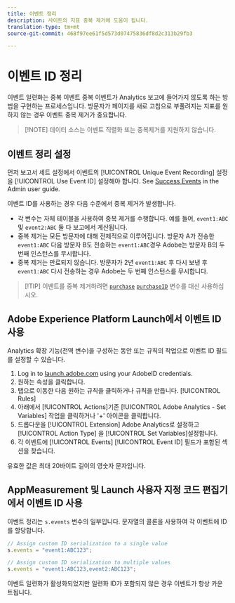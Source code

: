 ```yaml
---
title: 이벤트 정리
description: 사이트의 지표 중복 제거에 도움이 됩니다.
translation-type: tm+mt
source-git-commit: 468f97ee61f5d573d07475836df8d2c313b29fb3

---
```



# 이벤트 ID 정리

이벤트 일련화는 중복 이벤트 중복 이벤트가 Analytics 보고에 들어가지 않도록 하는 방법을 구현하는 프로세스입니다. 방문자가 페이지를 새로 고침으로 부풀려지는 지표를 원하지 않는 경우 이벤트 중복 제거가 중요합니다.

> [!NOTE] 데이터 소스는 이벤트 직렬화 또는 중복제거를 지원하지 않습니다.

## 이벤트 정리 설정

먼저 보고서 세트 설정에서 이벤트의 [!UICONTROL Unique Event Recording] 설정을 [!UICONTROL Use Event ID] 설정해야 합니다. See [Success Events](/help/admin/admin/c-success-events/success-event.md) in the Admin user guide.

이벤트 ID를 사용하는 경우 다음 수준에서 중복 제거가 발생합니다.

* 각 변수는 자체 테이블을 사용하여 중복 제거를 수행합니다. 예를 들어, `event1:ABC` 및 `event2:ABC` 둘 다 보고에서 계산됩니다.
* 중복 제거는 모든 방문자에 대해 전체적으로 이루어집니다. 방문자 A가 전송한 `event1:ABC` 다음 방문자 B도 전송하는 `event1:ABC`경우 Adobe는 방문자 B의 두 번째 인스턴스를 무시합니다.
* 중복 제거는 만료되지 않습니다. 방문자가 2년 `event1:ABC` 후 다시 보낸 후 `event1:ABC` 다시 전송하는 경우 Adobe는 두 번째 인스턴스를 무시합니다.

> [!TIP] 이벤트를 중복 제거하려면 [`purchase`](event-purchase.md) [`purchaseID`](../purchaseid.md) 변수를 대신 사용하십시오.

## Adobe Experience Platform Launch에서 이벤트 ID 사용

Analytics 확장 기능(전역 변수)을 구성하는 동안 또는 규칙의 작업으로 이벤트 ID 필드를 설정할 수 있습니다.

1. Log in to [launch.adobe.com](https://launch.adobe.com) using your AdobeID credentials.
2. 원하는 속성을 클릭합니다.
3. 탭으로 이동한 다음 원하는 규칙을 클릭하거나 규칙을 만듭니다. [!UICONTROL Rules]
4. 아래에서 [!UICONTROL Actions]기존 [!UICONTROL Adobe Analytics - Set Variables] 작업을 클릭하거나 &#39;+&#39; 아이콘을 클릭합니다.
5. 드롭다운을 [!UICONTROL Extension] Adobe Analytics로 설정하고 [!UICONTROL Action Type] 을 [!UICONTROL Set Variables]설정합니다.
6. 각 이벤트에 [!UICONTROL Events] [!UICONTROL Event ID] 필드가 포함된 섹션을 찾습니다.

유효한 값은 최대 20바이트 길이의 영숫자 문자입니다.

## AppMeasurement 및 Launch 사용자 지정 코드 편집기에서 이벤트 ID 사용

이벤트 정리는 `s.events` 변수의 일부입니다. 문자열의 콜론을 사용하여 각 이벤트에 ID를 할당합니다.

```js
// Assign custom ID serialization to a single value
s.events = "event1:ABC123";

// Assign custom ID serialization to multiple values
s.events = "event1:ABC123,event2:ABC123";
```

이벤트 일련화가 활성화되었지만 일련화 ID가 포함되지 않은 경우 이벤트가 항상 카운트됩니다.
